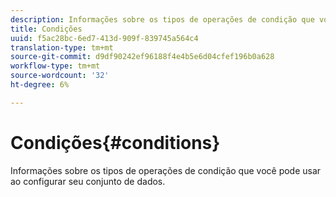 ```yaml
---
description: Informações sobre os tipos de operações de condição que você pode usar ao configurar seu conjunto de dados.
title: Condições
uuid: f5ac28bc-6ed7-413d-909f-839745a564c4
translation-type: tm+mt
source-git-commit: d9df90242ef96188f4e4b5e6d04cfef196b0a628
workflow-type: tm+mt
source-wordcount: '32'
ht-degree: 6%

---
```



# Condições{#conditions}

Informações sobre os tipos de operações de condição que você pode usar ao configurar seu conjunto de dados.

